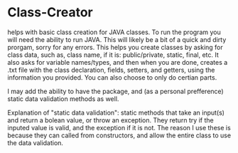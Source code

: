 # Class-Creator
helps with basic class creation for JAVA classes.
To run the program you will need the ability to run JAVA.
This will likely be a bit of a quick and dirty prorgam, sorry for any errors.
This helps you create classes by asking for class data, such as, class name, if it is: public/private, static, final, etc. It also asks for variable names/types, and then when you are done, creates a .txt file with the class declaration, fields, setters, and getters, using the information you provided. 
You can also choose to only do certian parts.

I may add the ability to have the package, and (as a personal prefference) static data validation methods as well.


Explanation of "static data validation":  static methods that take an input(s) and return a bolean value, or throw an exception. They return try if the inputed value is valid, and the exception if it is not. The reason I use these is because they can called from constructors, and allow the entire class to use the data validation.
